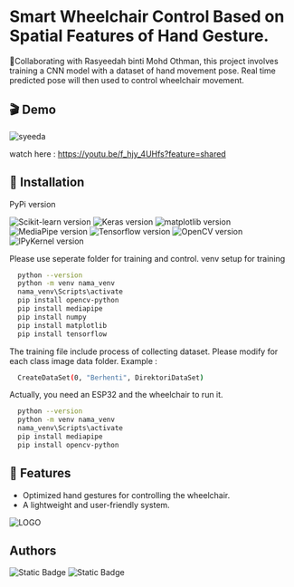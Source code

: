 
# Smart Wheelchair Control Based on Spatial Features of Hand Gesture.

🚀Collaborating with Rasyeedah binti Mohd Othman, this project involves training a CNN model with a dataset of hand movement pose. Real time predicted pose will then used to control wheelchair movement.

## 🎬 Demo

![syeeda](https://github.com/user-attachments/assets/8471363c-1c57-4119-8833-e522a40c736b)

watch here : https://youtu.be/f_hjy_4UHfs?feature=shared

## 🔨 Installation

PyPi version

![Scikit-learn version](https://img.shields.io/badge/scikitlearn-v1.5.1-black)
![Keras version](https://img.shields.io/badge/Keras-v3.5.0-purple)
![matplotlib version](https://img.shields.io/badge/matplotlib-v3.9.2-red)
![MediaPipe version](https://img.shields.io/badge/MediaPipe-v0.10.14-blue)
![Tensorflow version](https://img.shields.io/badge/Tensorflow-v2.10.1-orange)
![OpenCV version](https://img.shields.io/badge/OpenCV-v4.9.0.80-green)
![IPyKernel version](https://img.shields.io/badge/IPyKernel-v6.29.4-yellow)

Please use seperate folder for training and control. venv setup for training

```bash
  python --version
  python -m venv nama_venv
  nama_venv\Scripts\activate
  pip install opencv-python
  pip install mediapipe
  pip install numpy
  pip install matplotlib
  pip install tensorflow
```
The training file include process of collecting dataset. Please modify for each class image data folder. Example :
```bash
  CreateDataSet(0, "Berhenti", DirektoriDataSet)
```
Actually, you need an ESP32 and the wheelchair to run it.

```bash
  python --version
  python -m venv nama_venv
  nama_venv\Scripts\activate
  pip install mediapipe
  pip install opencv-python
```
    
## 🍿 Features

- Optimized hand gestures for controlling the wheelchair.
- A lightweight and user-friendly system.

![LOGO](https://github.com/user-attachments/assets/95a6c264-e6cd-4ea9-b378-208966d44ba6)



## Authors

<img alt="Static Badge" src="https://img.shields.io/badge/AgungHari-black?style=social&logo=github&link=https%3A%2F%2Fgithub.com%2FAgungHari">
<img alt="Static Badge" src="https://img.shields.io/badge/Rasyeeda-black?style=social&logo=linkedin&link=https%3A%2F%2Fmy.linkedin.com%2Fin%2Frasyeedah-mohd-othman">

